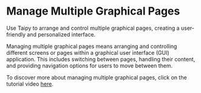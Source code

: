 # Manage Multiple Graphical Pages

Use Taipy to arrange and control multiple graphical pages, creating a user-friendly and personalized interface.

Managing multiple graphical pages means arranging and controlling different screens or pages within a graphical user interface (GUI) application. 
This includes switching between pages, handling their content, and providing navigation options for users to move between them.

To discover more about managing multiple graphical pages, click on the tutorial video [here](https://www.youtube.com/watch?v=w-tMYCB-I3A).
